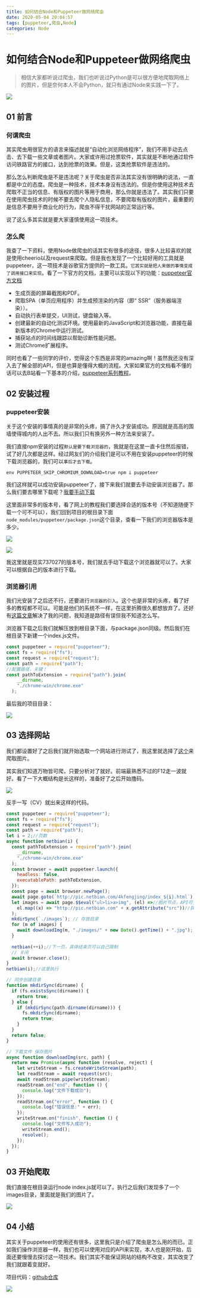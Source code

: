 ```yaml
---
title: 如何结合Node和Puppeteer做网络爬虫
date: 2020-05-04 20:04:57
tags: [puppeteer,爬虫,Node]
categories: Node
---
```


# 如何结合Node和Puppeteer做网络爬虫

> 相信大家都听说过爬虫，我们也听说过Python是可以很方便地爬取网络上的图片，但是奈何本人不会Python，就只有通过Node来实践一下了。

![](https://imgkr.cn-bj.ufileos.com/03fb95a7-8bc3-4d74-9b4f-34d443662d14.gif)


## 01 前言

### 何谓爬虫

其实爬虫用很官方的语言来描述就是“自动化浏览网络程序”，我们不用手动去点击、去下载一些文章或者图片。大家或许用过抢票软件，其实就是不断地通过软件访问铁路官方的接口，达到抢票的效果。但是，这类抢票软件是违法的。

那么怎么判断爬虫是不是违法呢？关于爬虫是否非法其实没有很明确的说法，一直都是中立的态度。爬虫是一种技术，技术本身没有违法的。但是你使用这种技术去爬取不正当的信息、有版权的图片等用于商用，那么你就是违法了。其实我们只要在使用爬虫技术的时候不要去爬个人隐私信息，不要爬取有版权的图片，最重要的是信息不要用于商业化的行为，爬虫不得干扰网站的正常运行等。

说了这么多其实就是要大家谨慎使用这一项技术。


### 怎么爬

我查了一下资料，使用Node做爬虫的话其实有很多的途径，很多人比较喜欢的就是使用cheerio以及request来爬取。但是我也发现了一个比较好用的工具就是puppeteer，这一项技术是谷歌官方提供的一款工具。`它其实就是把人来做的事情变成了调用接口来实现`。看了一下官方的文档，主要可以实现以下的功能：[puppeteer官方文档](https://github.com/puppeteer/puppeteer)

- 生成页面的屏幕截图和PDF。
- 爬取SPA（单页应用程序）并生成预渲染的内容（即“ SSR”（服务器端渲染））。
- 自动执行表单提交，UI测试，键盘输入等。
- 创建最新的自动化测试环境。使用最新的JavaScript和浏览器功能，直接在最新版本的Chrome中运行测试。
- 捕获站点的时间线跟踪以帮助诊断性能问题。
- 测试Chrome扩展程序。

同时也看了一些同学的评价，觉得这个东西是非常的amazing啊！虽然我还没有深入去了解全部的API，但是也算是懂得大概的流程。大家如果官方的文档看不懂的话可以去B站看一下基本的介绍，[puppeteer系列教程](https://space.bilibili.com/306107070/channel/detail?cid=79090)。


## 02 安装过程

### puppeteer安装

关于这个安装的事情真的是非常的头疼，搞了许久才安装成功。原因就是高高的围墙使得城内的人出不去。所以我们只有换另外一种方法来安装了。

我们直接npm安装的过程`默认是要下载浏览器的`，我就是在这里一直卡住然后报错，试了好几次都是这样。经过网友们的介绍我们是可以不用在安装puppeteer的时候下载浏览器的，我们可以`事后才去下载`。

```
env PUPPETEER_SKIP_CHROMIUM_DOWNLOAD=true npm i puppeteer
```

我们这样就可以成功安装puppeteer了，接下来我们就要去手动安装浏览器了。那么我们要去哪里下载呢？[我要手动下载](https://npm.taobao.org/mirrors/chromium-browser-snapshots/Win_x64/)

这里面非常多的版本号，看了网上的教程我们要选择合适的版本号（不知道随便下载一个可不可以），我们回到项目的根目录下面`node_modules/puppeteer/package.json`这个目录，查看一下我们的浏览器版本是多少。


![](https://imgkr.cn-bj.ufileos.com/6334b651-dd9c-4a5b-bc3b-fe3ac83e4ef5.png)



![](https://imgkr.cn-bj.ufileos.com/342bed6b-f1af-4a27-8ca9-6466290ee7bb.png)

我这里就是现实737027的版本号，我们就去手动下载这个浏览器就可以了。大家可以根据自己的版本进行下载。


### 浏览器引用

我们光安装了之后还不行，还要进行`浏览器的引入`。这个也是非常的头疼，看了好多的教程都不可以。可能是他们的系统不一样，在这里折腾很久都想放弃了。还好有[这篇文章](https://blog.csdn.net/qq799028706/article/details/88602254)解决了我的问题，我知道是路径有误但我不知道怎么写。

浏览器下载之后我们就解压放到根目录下面，与package.json同级。然后我们在根目录下新建一个index.js文件。

```javascript
const puppeteer = require("puppeteer");
const fs = require("fs");
const request = require("request");
const path = require("path");
//配置路径，关键！
const pathToExtension = require("path").join(
    __dirname,
    "./chrome-win/chrome.exe"
  );
```

最后我的项目目录：

![](https://imgkr.cn-bj.ufileos.com/05e9a136-74cc-4bc2-adc4-c386bb77f0e2.png)

## 03 选择网站

我们都设置好了之后我们就开始选取一个网站进行测试了，我这里就选择了[这个](http://pic.netbian.com/4kfengjing/)来爬取图片。

其实我们知道万物皆可爬，只要分析对了就好。前端最熟悉不过的F12走一波就好。看了一下大概结构是长这样的，准备好了之后开始撸码。


![](https://imgkr.cn-bj.ufileos.com/ea8e77e6-aa62-49fe-97f8-32b43abc8393.png)

反手一写（CV）就出来这样的代码。

```javascript
const puppeteer = require("puppeteer");
const fs = require("fs");
const request = require("request");
const path = require("path");
let i = 2;//页数
async function netbian(i) {
  const pathToExtension = require("path").join(
    __dirname,
    "./chrome-win/chrome.exe"
  );
  const browser = await puppeteer.launch({
    headless: false,
    executablePath: pathToExtension,
  });
  const page = await browser.newPage();
  await page.goto(`http://pic.netbian.com/4kfengjing/index_${i}.html`);//为了方便从第二页开始
  let images = await page.$$eval("ul>li>a>img", (el) =>//图片节点，API可查看官方介绍
    el.map((x) => "http://pic.netbian.com" + x.getAttribute("src"))//获取图片的src地址
  );
  mkdirSync(`./images`); // 存放目录
  for (m of images) {
    await downloadImg(m, "./images/" + new Date().getTime() + ".jpg");
  }
  
  netbian(++i);//下一页，具体结束页可以自己限制
  // 关闭
  await browser.close();
}
netbian(i);//这里执行

// 同步创建目录
function mkdirSync(dirname) {
  if (fs.existsSync(dirname)) {
    return true;
  } else {
    if (mkdirSync(path.dirname(dirname))) {
      fs.mkdirSync(dirname);
      return true;
    }
  }
  return false;
}

// 下载文件 保存图片
async function downloadImg(src, path) {
  return new Promise(async function (resolve, reject) {
    let writeStream = fs.createWriteStream(path);
    let readStream = await request(src);
    await readStream.pipe(writeStream);
    readStream.on("end", function () {
      console.log("文件下载成功");
    });
    readStream.on("error", function () {
      console.log("错误信息:" + err);
    });
    writeStream.on("finish", function () {
      console.log("文件写入成功");
      writeStream.end();
      resolve();
    });
  });
}

```




## 03 开始爬取

我们直接在根目录运行node index.js就可以了。执行之后我们发现多了一个images目录，里面就是我们的图片了。


![](https://imgkr.cn-bj.ufileos.com/45ac33e4-786b-435e-a6f3-2a9c97529b88.png)

## 04 小结

其实关于puppeteer的使用还有很多，这里我只是介绍了爬虫是怎么用的而已。正如我们操作浏览器一样，我们也可以使用对应的API来实现，本人也是刚开始，后面还要慢慢去探讨这一项技术。我们其实不能保证网站的结构不改变，其实改变了我们就跟着变就好。

项目代码：[github仓库](https://github.com/wqs2019/Node-puppeteer)

![](https://imgkr.cn-bj.ufileos.com/ee148a1a-465e-41db-8e79-fbe672a8eaef.gif)




